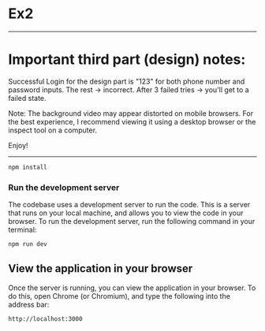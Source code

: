 # Ex2

---

# Important third part (design) notes:

Successful Login for the design part is "123" for both phone number and password inputs.
The rest -> incorrect.
After 3 failed tries -> you'll get to a failed state.

Note: The background video may appear distorted on mobile browsers. For the best experience,
I recommend viewing it using a desktop browser or the inspect tool on a computer.

Enjoy!

---

```bash
npm install
```

### Run the development server

The codebase uses a development server to run the code. This is a server that
runs on your local machine, and allows you to view the code in your browser. To
run the development server, run the following command in your terminal:

```bash
npm run dev
```

## View the application in your browser

Once the server is running, you can view the application in your browser. To do
this, open Chrome (or Chromium), and type the following into the address bar:

```bash
http://localhost:3000
```
